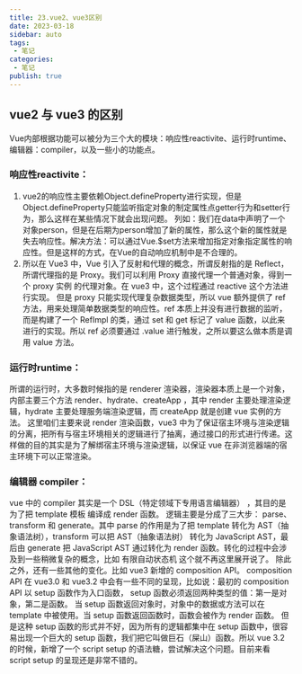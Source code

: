 ```yaml
---
title: 23.vue2、vue3区别
date: 2023-03-18
sidebar: auto
tags:
 - 笔记
categories:
 - 笔记
publish: true
---
```


## vue2 与 vue3 的区别
Vue内部根据功能可以被分为三个大的模块：响应性reactivite、运行时runtime、编辑器：compiler，以及一些小的功能点。

### 响应性reactivite：
1. vue2的响应性主要依赖Object.defineProperty进行实现，但是Object.defineProperty只能监听指定对象的制定属性点getter行为和setter行为，那么这样在某些情况下就会出现问题。
列如：我们在data中声明了一个对象person，但是在后期为person增加了新的属性，那么这个新的属性就是失去响应性。解决方法：可以通过Vue.$set方法来增加指定对象指定属性的响应性。但是这样的方式，在Vue的自动响应机制中是不合理的。
2. 所以在 Vue3 中，Vue 引入了反射和代理的概念，所谓反射指的是 Reflect，所谓代理指的是 Proxy。我们可以利用 Proxy 直接代理一个普通对象，得到一个 proxy 实例 的代理对象。在 vue3 中，这个过程通过 reactive 这个方法进行实现。
但是 proxy 只能实现代理复杂数据类型，所以 vue 额外提供了 ref 方法，用来处理简单数据类型的响应性。ref 本质上并没有进行数据的监听，而是构建了一个 RefImpl 的类，通过 set 和 get 标记了 value 函数，以此来进行的实现。所以 ref 必须要通过 .value 进行触发，之所以要这么做本质是调用 value 方法。

### 运行时runtime：
所谓的运行时，大多数时候指的是 renderer 渲染器，渲染器本质上是一个对象，内部主要三个方法 render、hydrate、createApp ，其中 render 主要处理渲染逻辑，hydrate 主要处理服务端渲染逻辑，而 createApp 就是创建 vue 实例的方法。
这里咱们主要来说 render 渲染函数，vue3 中为了保证宿主环境与渲染逻辑的分离，把所有与宿主环境相关的逻辑进行了抽离，通过接口的形式进行传递。这样做的目的其实是为了解绑宿主环境与渲染逻辑，以保证 vue 在非浏览器端的宿主环境下可以正常渲染。

### 编辑器 compiler：
vue 中的 compiler 其实是一个 DSL（特定领域下专用语言编辑器） ，其目的是为了把 template 模板 编译成 render 函数。 逻辑主要是分成了三大步： parse、transform 和 generate。其中 parse 的作用是为了把 template 转化为 AST（抽象语法树），transform 可以把 AST（抽象语法树） 转化为 JavaScript AST，最后由 generate 把 JavaScript AST 通过转化为 render 函数。转化的过程中会涉及到一些稍微复杂的概念，比如 有限自动状态机 这个就不再这里展开说了。
除此之外，还有一些其他的变化。比如 vue3 新增的 composition API。 composition API 在 vue3.0 和 vue3.2 中会有一些不同的呈现，比如说：最初的 composition API 以 setup 函数作为入口函数， setup 函数必须返回两种类型的值：第一是对象，第二是函数。
当 setup 函数返回对象时，对象中的数据或方法可以在 template 中被使用。当 setup 函数返回函数时，函数会被作为 render 函数。
但是这种 setup 函数的形式并不好，因为所有的逻辑都集中在 setup 函数中，很容易出现一个巨大的 setup 函数，我们把它叫做巨石（屎山）函数。所以 vue 3.2 的时候，新增了一个 script setup 的语法糖，尝试解决这个问题。目前来看 script setup 的呈现还是非常不错的。
